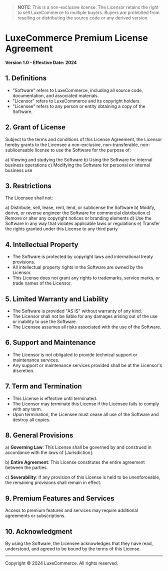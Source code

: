 > **NOTE**: This is a non-exclusive license. The Licensor retains the right to sell LuxeCommerce to multiple buyers.
> Buyers are prohibited from reselling or distributing the source code or any derived version.

# LuxeCommerce Premium License Agreement

**Version 1.0 - Effective Date: 2024**

## 1. Definitions

- "Software" refers to LuxeCommerce, including all source code, documentation, and associated materials.
- "Licensor" refers to LuxeCommerce and its copyright holders.
- "Licensee" refers to any person or entity obtaining a copy of the Software.

## 2. Grant of License

Subject to the terms and conditions of this License Agreement, the Licensor hereby grants to the Licensee a non-exclusive, non-transferable, non-sublicensable license to use the Software for the purpose of:

a) Viewing and studying the Software
b) Using the Software for internal business operations
c) Modifying the Software for personal or internal business use

## 3. Restrictions

The Licensee shall not:

a) Distribute, sell, lease, rent, lend, or sublicense the Software
b) Modify, derive, or reverse engineer the Software for commercial distribution
c) Remove or alter any copyright notices or branding elements
d) Use the Software in any way that violates applicable laws or regulations
e) Transfer the rights granted under this License to any third party

## 4. Intellectual Property

- The Software is protected by copyright laws and international treaty provisions.
- All intellectual property rights in the Software are owned by the Licensor.
- This License does not grant any rights to trademarks, service marks, or trade names of the Licensor.

## 5. Limited Warranty and Liability

- The Software is provided "AS IS" without warranty of any kind.
- The Licensor shall not be liable for any damages arising out of the use or inability to use the Software.
- The Licensee assumes all risks associated with the use of the Software.

## 6. Support and Maintenance

- The Licensor is not obligated to provide technical support or maintenance services.
- Any support or maintenance services provided shall be at the Licensor's discretion.

## 7. Term and Termination

- This License is effective until terminated.
- The Licensor may terminate this License if the Licensee fails to comply with any term.
- Upon termination, the Licensee must cease all use of the Software and destroy all copies.

## 8. General Provisions

a) **Governing Law**: This License shall be governed by and construed in accordance with the laws of [Jurisdiction].

b) **Entire Agreement**: This License constitutes the entire agreement between the parties.

c) **Severability**: If any provision of this License is held to be unenforceable, the remaining provisions shall remain in effect.

## 9. Premium Features and Services

Access to premium features and services may require additional agreements or subscriptions.

## 10. Acknowledgment

By using the Software, the Licensee acknowledges that they have read, understood, and agreed to be bound by the terms of this License.

---

Copyright © 2024 LuxeCommerce. All rights reserved.